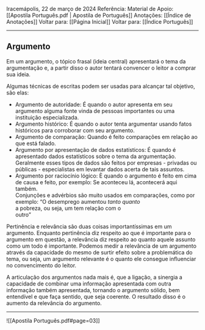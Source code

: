 Iracemápolis, 22 de março de 2024
Referência:
Material de Apoio: [[Apostila Português.pdf | Apostila de Português]]
Anotações: [[Índice de Anotações]]
Voltar para: [[Página Inicial]]
Voltar para: [[Índice Português]]
___________________
## Argumento
Em um argumento, o tópico frasal (ideia central) apresentará o tema da argumentação e, a partir disso o autor tentará convencer o leitor a comprar sua ideia.  

Algumas técnicas de escritas podem ser usadas para alcançar tal objetivo, são elas:  
- Argumento de autoridade: É quando o autor apresenta em seu argumento alguma fonte vinda de pessoas importantes ou uma instituição especializada.  
- Argumento histórico: É quando o autor tenta argumentar usando fatos históricos para corroborar com seu argumento.  
- Argumento de comparação: Quando é feito comparações em relação ao que está falado.  
- Argumento por apresentação de dados estatísticos: É quando é apresentado dados estatísticos sobre o tema da argumentação. Geralmente esses tipos de dados são feitos por empresas - privadas ou públicas - especialistas em levantar dados acerta de tais assuntos.  
- Argumento por raciocínio lógico: È quando o argumento é feito em cima de causa e feito, por exemplo: Se aconteceu lá, acontecerá aqui também.  
Conjunções e advérbios são muito usados em comparações, como por exemplo: “O desemprego aumentou *tanto quanto*  
a pobreza, ou seja, um tem relação com o  
outro”  

Pertinência e relevância são duas coisas importantíssimas em um argumento. Enquanto pertinência diz respeito ao que é importante para o argumento em questão, a relevância diz respeito ao quanto aquele assunto como um todo é importante. Podemos medir a relevância de um argumento através da capacidade do mesmo de surtir efeito sobre a problemática do tema, ou seja, um argumento relevante é o quanto ele consegue influenciar no convencimento do leitor.  

A articulação dos argumentos nada mais é, que a ligação, a sinergia a capacidade de combinar uma informação apresentada com outra informação também apresentada, tornando o argumento sólido, bem entendível e que faça sentido, que seja coerente. O resultado disso é o aumento da relevância do argumento.

___________________

![[Apostila Português.pdf#page=03]]
